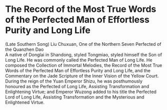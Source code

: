 # The Record of the Most True Words of the Perfected Man of Effortless Purity and Long Life

(Late Southern Song) Liu Chuxuan, One of the Northern Seven Perfected of the Quanzhen Dao  
A native of Donglai in Shandong, styled Tongmiao, styled himself the Son of Long Life. He was commonly called the Perfected Man of Long Life. He composed the Collection of Immortal Melodies, the Record of the Most True Words of the Perfected Man of Effortless Purity and Long Life, and the Commentary on the Jade Scripture of the Inner Vision of the Yellow Court.  
During the reign of the Yuan Emperor Shizu, he was posthumously honoured as the Perfected of Long Life, Assisting Transformation and Enlightening Virtue; and Emperor Wuzong added to his title the Perfected Lord of Long Life, Assisting Transformation and the Mysterious and Enlightened Virtue.
